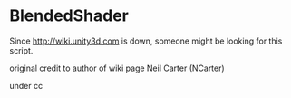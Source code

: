 # BlendedShader

Since http://wiki.unity3d.com is down, someone might be looking for this script.

original credit to author of wiki page Neil Carter (NCarter) 

under cc 
